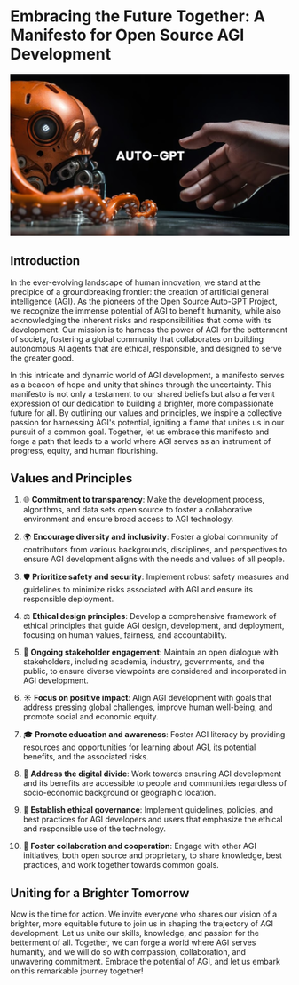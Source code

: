 # Embracing the Future Together: A Manifesto for Open Source AGI Development

![Embracing the Future Together](./docs/imgs/Auto-GPT.jpg)

## Introduction
In the ever-evolving landscape of human innovation, we stand at the precipice of a groundbreaking frontier: the creation of artificial general intelligence (AGI). As the pioneers of the Open Source Auto-GPT Project, we recognize the immense potential of AGI to benefit humanity, while also acknowledging the inherent risks and responsibilities that come with its development. Our mission is to harness the power of AGI for the betterment of society, fostering a global community that collaborates on building autonomous AI agents that are ethical, responsible, and designed to serve the greater good.

In this intricate and dynamic world of AGI development, a manifesto serves as a beacon of hope and unity that shines through the uncertainty. This manifesto is not only a testament to our shared beliefs but also a fervent expression of our dedication to building a brighter, more compassionate future for all. By outlining our values and principles, we inspire a collective passion for harnessing AGI's potential, igniting a flame that unites us in our pursuit of a common goal. Together, let us embrace this manifesto and forge a path that leads to a world where AGI serves as an instrument of progress, equity, and human flourishing.


## Values and Principles

1. 🌐 **Commitment to transparency**: Make the development process, algorithms, and data sets open source to foster a collaborative environment and ensure broad access to AGI technology.

2. 🌍 **Encourage diversity and inclusivity**: Foster a global community of contributors from various backgrounds, disciplines, and perspectives to ensure AGI development aligns with the needs and values of all people.

3. 🛡️ **Prioritize safety and security**: Implement robust safety measures and guidelines to minimize risks associated with AGI and ensure its responsible deployment.

4. ⚖️ **Ethical design principles**: Develop a comprehensive framework of ethical principles that guide AGI design, development, and deployment, focusing on human values, fairness, and accountability.

5. 💬 **Ongoing stakeholder engagement**: Maintain an open dialogue with stakeholders, including academia, industry, governments, and the public, to ensure diverse viewpoints are considered and incorporated in AGI development.

6. ☀️ **Focus on positive impact**: Align AGI development with goals that address pressing global challenges, improve human well-being, and promote social and economic equity.

7. 🎓 **Promote education and awareness**: Foster AGI literacy by providing resources and opportunities for learning about AGI, its potential benefits, and the associated risks.

8. 🌉 **Address the digital divide**: Work towards ensuring AGI development and its benefits are accessible to people and communities regardless of socio-economic background or geographic location.

9. 📜 **Establish ethical governance**: Implement guidelines, policies, and best practices for AGI developers and users that emphasize the ethical and responsible use of the technology.

10. 🤝 **Foster collaboration and cooperation**: Engage with other AGI initiatives, both open source and proprietary, to share knowledge, best practices, and work together towards common goals.


## Uniting for a Brighter Tomorrow

Now is the time for action. We invite everyone who shares our vision of a brighter, more equitable future to join us in shaping the trajectory of AGI development. Let us unite our skills, knowledge, and passion for the betterment of all. Together, we can forge a world where AGI serves humanity, and we will do so with compassion, collaboration, and unwavering commitment. Embrace the potential of AGI, and let us embark on this remarkable journey together!



